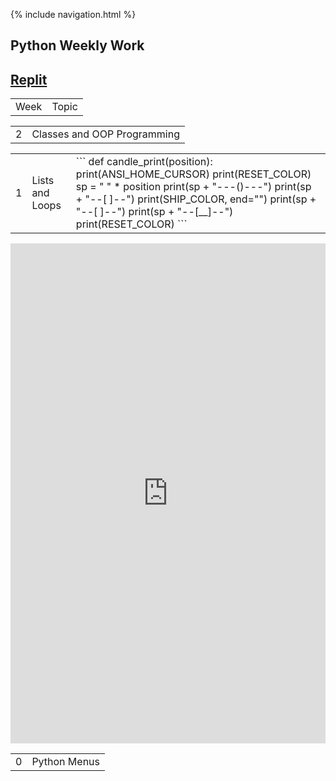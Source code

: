 {% include navigation.html %}
## Python Weekly Work
## [Replit](https://replit.com/@sarayu-pr11/Sarayutri1#hacks/main.py)
<table>
  <tr>
    <td>Week</td>
    <td>Topic</td>
  </tr>
 </table>
 
 <table>
  <tr>
    <td>2</td>
    <td>Classes and OOP Programming</td>
  </tr>
 </table>
 <table>
  <tr>
    <td>1</td>
    <td>Lists and Loops </td>
    <td>
    ```
      def candle_print(position):
    print(ANSI_HOME_CURSOR)
    print(RESET_COLOR)
    sp = " " * position
    print(sp + "---()---")
    print(sp + "--[  ]--")
    print(SHIP_COLOR, end="")
    print(sp + "--[  ]--")
    print(sp + "--[__]--")
    print(RESET_COLOR)
   ```
  </tr>
 </table>

<iframe frameborder="0" width="100%" height="800px" src="https://replit.com/@sarayu-pr11/Sarayutri1?lite=true#hacks/main.py">
</iframe> <table>
  <tr>
    <td>0</td>
    <td>Python Menus</td>
  </tr>
</table>
